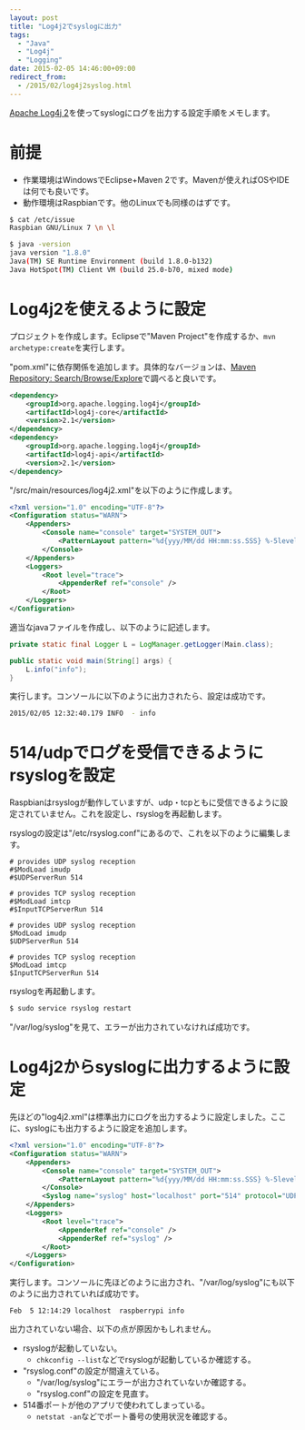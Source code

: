```yaml
---
layout: post
title: "Log4j2でsyslogに出力"
tags:
  - "Java"
  - "Log4j"
  - "Logging"
date: 2015-02-05 14:46:00+09:00
redirect_from:
  - /2015/02/log4j2syslog.html
---
```


[Apache Log4j 2](http://logging.apache.org/log4j/2.x/)を使ってsyslogにログを出力する設定手順をメモします。

<!-- more -->

# 前提

- 作業環境はWindowsでEclipse+Maven 2です。Mavenが使えればOSやIDEは何でも良いです。
- 動作環境はRaspbianです。他のLinuxでも同様のはずです。

```bash
$ cat /etc/issue
Raspbian GNU/Linux 7 \n \l
```

```bash
$ java -version
java version "1.8.0"
Java(TM) SE Runtime Environment (build 1.8.0-b132)
Java HotSpot(TM) Client VM (build 25.0-b70, mixed mode)
```

# Log4j2を使えるように設定

プロジェクトを作成します。Eclipseで"Maven Project"を作成するか、`mvn archetype:create`を実行します。

"pom.xml"に依存関係を追加します。具体的なバージョンは、[Maven Repository: Search/Browse/Explore](http://mvnrepository.com/)で調べると良いです。

```xml:pom.xml
<dependency>
    <groupId>org.apache.logging.log4j</groupId>
    <artifactId>log4j-core</artifactId>
    <version>2.1</version>
</dependency>
<dependency>
    <groupId>org.apache.logging.log4j</groupId>
    <artifactId>log4j-api</artifactId>
    <version>2.1</version>
</dependency>
```

"/src/main/resources/log4j2.xml"を以下のように作成します。

```xml:log4j2.xml
<?xml version="1.0" encoding="UTF-8"?>
<Configuration status="WARN">
    <Appenders>
        <Console name="console" target="SYSTEM_OUT">
            <PatternLayout pattern="%d{yyy/MM/dd HH:mm:ss.SSS} %-5level - %msg%n" />
        </Console>
    </Appenders>
    <Loggers>
        <Root level="trace">
            <AppenderRef ref="console" />
        </Root>
    </Loggers>
</Configuration>
```

適当なjavaファイルを作成し、以下のように記述します。

```java
private static final Logger L = LogManager.getLogger(Main.class);

public static void main(String[] args) {
    L.info("info");
}
```

実行します。コンソールに以下のように出力されたら、設定は成功です。

```bash
2015/02/05 12:32:40.179 INFO  - info
```

# 514/udpでログを受信できるようにrsyslogを設定

Raspbianはrsyslogが動作していますが、udp・tcpともに受信できるように設定されていません。これを設定し、rsyslogを再起動します。

rsyslogの設定は"/etc/rsyslog.conf"にあるので、これを以下のように編集します。

```bash:rsyslog.conf(修正前)
# provides UDP syslog reception
#$ModLoad imudp
#$UDPServerRun 514

# provides TCP syslog reception
#$ModLoad imtcp
#$InputTCPServerRun 514
```

```bash:rsyslog.conf(修正後)
# provides UDP syslog reception
$ModLoad imudp
$UDPServerRun 514

# provides TCP syslog reception
$ModLoad imtcp
$InputTCPServerRun 514
```

rsyslogを再起動します。

```bash
$ sudo service rsyslog restart
```

"/var/log/syslog"を見て、エラーが出力されていなければ成功です。

# Log4j2からsyslogに出力するように設定

先ほどの"log4j2.xml"は標準出力にログを出力するように設定しました。ここに、syslogにも出力するように設定を追加します。

```xml:log4j2.xml
<?xml version="1.0" encoding="UTF-8"?>
<Configuration status="WARN">
    <Appenders>
        <Console name="console" target="SYSTEM_OUT">
            <PatternLayout pattern="%d{yyy/MM/dd HH:mm:ss.SSS} %-5level - %msg%n" />
        </Console>
        <Syslog name="syslog" host="localhost" port="514" protocol="UDP" />
    </Appenders>
    <Loggers>
        <Root level="trace">
            <AppenderRef ref="console" />
            <AppenderRef ref="syslog" />
        </Root>
    </Loggers>
</Configuration>
```

実行します。コンソールに先ほどのように出力され、"/var/log/syslog"にも以下のように出力されていれば成功です。

```bash:syslog
Feb  5 12:14:29 localhost  raspberrypi info
```

出力されていない場合、以下の点が原因かもしれません。

- rsyslogが起動していない。
	- `chkconfig --list`などでrsyslogが起動しているか確認する。
- "rsyslog.conf"の設定が間違えている。
	- "/var/log/syslog"にエラーが出力されていないか確認する。
	- "rsyslog.conf"の設定を見直す。
- 514番ポートが他のアプリで使われてしまっている。
	- `netstat -an`などでポート番号の使用状況を確認する。
